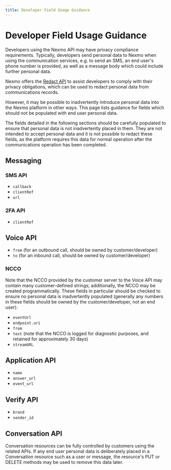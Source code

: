```yaml
---
title: Developer Field Usage Guidance
---
```


# Developer Field Usage Guidance

Developers using the Nexmo API may have privacy compliance requirements. Typically, developers send personal data to Nexmo when using the communication services, e.g. to send an SMS, an end user's phone number is provided, as well as a message body which could include further personal data.

Nexmo offers the [Redact API](/redact/overview) to assist developers to comply with their privacy obligations, which can be used to redact personal data from communications records.

However, it may be possible to inadvertently introduce personal data into the Nexmo platform in other ways. This page lists guidance for fields which should not be populated with end user personal data.

The fields detailed in the following sections should be carefully populated to ensure that personal data is not inadvertently placed in them. They are not intended to accept personal data and it is not possible to redact these fields, as the platform requires this data for normal operation after the communications operation has been completed.

## Messaging

### SMS API

* `callback`
* `clientRef`
* `url`

### 2FA API

* `clientRef`

## Voice API

* `from` (for an outbound call, should be owned by customer/developer)
* `to` (for an inbound call, should be owned by customer/developer)

### NCCO

Note that the NCCO provided by the customer server to the Voice API may contain many customer-defined strings; additionally, the NCCO may be created programmatically. These fields in particular should be checked to ensure no personal data is inadvertently populated (generally any numbers in these fields should be owned by the customer/developer, not an end user):

* `eventUrl`
* `endpoint.uri`
* `from`
* `text` (note that the NCCO is logged for diagnostic purposes, and retained for approximately 30 days)
* `streamURL`

## Application API

* `name`
* `answer_url`
* `event_url`

## Verify API

* `brand`
* `sender_id`

## Conversation API

Conversation resources can be fully controlled by customers using the related APIs. If any end user personal data is deliberately placed in a Conversation resource such as a user or message, the resource's PUT or DELETE methods may be used to remove this data later.
